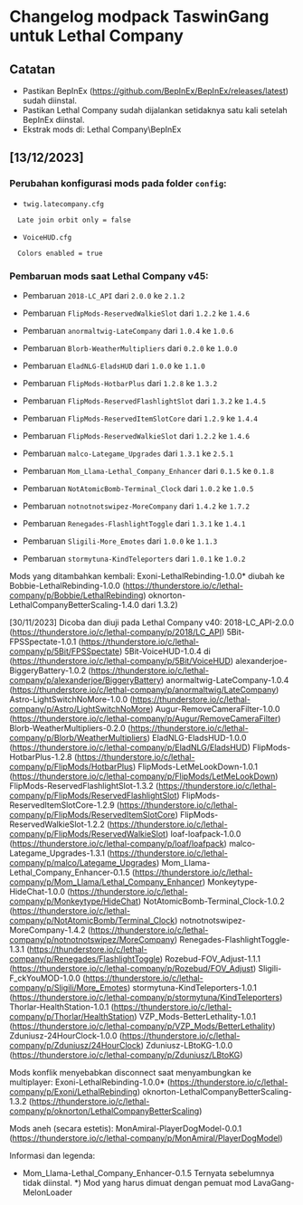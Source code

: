 # Changelog modpack TaswinGang untuk Lethal Company

## Catatan
- Pastikan BepInEx (https://github.com/BepInEx/BepInEx/releases/latest) sudah diinstal.
- Pastikan Lethal Company sudah dijalankan setidaknya satu kali setelah BepInEx diinstal.
- Ekstrak mods di: Lethal Company\BepInEx

## [13/12/2023]
### Perubahan konfigurasi mods pada folder `config`:
- `twig.latecompany.cfg`
```console
  Late join orbit only = false
```
- `VoiceHUD.cfg`
```console
  Colors enabled = true
```

### Pembaruan mods saat Lethal Company v45:

- Pembaruan `2018-LC_API` dari `2.0.0` ke `2.1.2`

- Pembaruan `FlipMods-ReservedWalkieSlot` dari `1.2.2` ke `1.4.6`

- Pembaruan `anormaltwig-LateCompany` dari `1.0.4` ke `1.0.6`

- Pembaruan `Blorb-WeatherMultipliers` dari `0.2.0` ke `1.0.0`

- Pembaruan `EladNLG-EladsHUD` dari `1.0.0` ke  `1.1.0`

- Pembaruan `FlipMods-HotbarPlus` dari `1.2.8` ke `1.3.2`

- Pembaruan `FlipMods-ReservedFlashlightSlot` dari `1.3.2` ke `1.4.5`

- Pembaruan `FlipMods-ReservedItemSlotCore` dari `1.2.9` ke `1.4.4`

- Pembaruan `FlipMods-ReservedWalkieSlot` dari `1.2.2` ke `1.4.6`

- Pembaruan `malco-Lategame_Upgrades` dari `1.3.1` ke `2.5.1`

- Pembaruan `Mom_Llama-Lethal_Company_Enhancer` dari `0.1.5` ke `0.1.8`

- Pembaruan `NotAtomicBomb-Terminal_Clock` dari `1.0.2` ke `1.0.5`

- Pembaruan `notnotnotswipez-MoreCompany` dari `1.4.2` ke `1.7.2`

- Pembaruan `Renegades-FlashlightToggle` dari `1.3.1` ke `1.4.1`

- Pembaruan `Sligili-More_Emotes` dari `1.0.0` ke `1.1.3`

- Pembaruan `stormytuna-KindTeleporters` dari `1.0.1` ke `1.0.2`

	
Mods yang ditambahkan kembali:
Exoni-LethalRebinding-1.0.0* diubah ke Bobbie-LethalRebinding-1.0.0 (https://thunderstore.io/c/lethal-company/p/Bobbie/LethalRebinding)
oknorton-LethalCompanyBetterScaling-1.4.0 dari 1.3.2)


[30/11/2023]
Dicoba dan diuji pada Lethal Company v40:
2018-LC_API-2.0.0 (https://thunderstore.io/c/lethal-company/p/2018/LC_API)
5Bit-FPSSpectate-1.0.1 (https://thunderstore.io/c/lethal-company/p/5Bit/FPSSpectate)
5Bit-VoiceHUD-1.0.4 di (https://thunderstore.io/c/lethal-company/p/5Bit/VoiceHUD)
alexanderjoe-BiggeryBattery-1.0.2 (https://thunderstore.io/c/lethal-company/p/alexanderjoe/BiggeryBattery)
anormaltwig-LateCompany-1.0.4 (https://thunderstore.io/c/lethal-company/p/anormaltwig/LateCompany)
Astro-LightSwitchNoMore-1.0.0 (https://thunderstore.io/c/lethal-company/p/Astro/LightSwitchNoMore)
Augur-RemoveCameraFilter-1.0.0 (https://thunderstore.io/c/lethal-company/p/Augur/RemoveCameraFilter)
Blorb-WeatherMultipliers-0.2.0 (https://thunderstore.io/c/lethal-company/p/Blorb/WeatherMultipliers)
EladNLG-EladsHUD-1.0.0 (https://thunderstore.io/c/lethal-company/p/EladNLG/EladsHUD)
FlipMods-HotbarPlus-1.2.8 (https://thunderstore.io/c/lethal-company/p/FlipMods/HotbarPlus)
FlipMods-LetMeLookDown-1.0.1 (https://thunderstore.io/c/lethal-company/p/FlipMods/LetMeLookDown)
FlipMods-ReservedFlashlightSlot-1.3.2 (https://thunderstore.io/c/lethal-company/p/FlipMods/ReservedFlashlightSlot)
FlipMods-ReservedItemSlotCore-1.2.9 (https://thunderstore.io/c/lethal-company/p/FlipMods/ReservedItemSlotCore)
FlipMods-ReservedWalkieSlot-1.2.2 (https://thunderstore.io/c/lethal-company/p/FlipMods/ReservedWalkieSlot)
loaf-loafpack-1.0.0 (https://thunderstore.io/c/lethal-company/p/loaf/loafpack)
malco-Lategame_Upgrades-1.3.1 (https://thunderstore.io/c/lethal-company/p/malco/Lategame_Upgrades)
Mom_Llama-Lethal_Company_Enhancer-0.1.5 (https://thunderstore.io/c/lethal-company/p/Mom_Llama/Lethal_Company_Enhancer)
Monkeytype-HideChat-1.0.0 (https://thunderstore.io/c/lethal-company/p/Monkeytype/HideChat)
NotAtomicBomb-Terminal_Clock-1.0.2 (https://thunderstore.io/c/lethal-company/p/NotAtomicBomb/Terminal_Clock)
notnotnotswipez-MoreCompany-1.4.2 (https://thunderstore.io/c/lethal-company/p/notnotnotswipez/MoreCompany)
Renegades-FlashlightToggle-1.3.1 (https://thunderstore.io/c/lethal-company/p/Renegades/FlashlightToggle)
Rozebud-FOV_Adjust-1.1.1 (https://thunderstore.io/c/lethal-company/p/Rozebud/FOV_Adjust)
Sligili-F_ckYouMOD-1.0.0 (https://thunderstore.io/c/lethal-company/p/Sligili/More_Emotes)
stormytuna-KindTeleporters-1.0.1 (https://thunderstore.io/c/lethal-company/p/stormytuna/KindTeleporters)
Thorlar-HealthStation-1.0.1 (https://thunderstore.io/c/lethal-company/p/Thorlar/HealthStation)
VZP_Mods-BetterLethality-1.0.1 (https://thunderstore.io/c/lethal-company/p/VZP_Mods/BetterLethality)
Zduniusz-24HourClock-1.0.0 (https://thunderstore.io/c/lethal-company/p/Zduniusz/24HourClock)
Zduniusz-LBtoKG-1.0.0 (https://thunderstore.io/c/lethal-company/p/Zduniusz/LBtoKG)

Mods konflik menyebabkan disconnect saat menyambungkan ke multiplayer:
Exoni-LethalRebinding-1.0.0* (https://thunderstore.io/c/lethal-company/p/Exoni/LethalRebinding)
oknorton-LethalCompanyBetterScaling-1.3.2 (https://thunderstore.io/c/lethal-company/p/oknorton/LethalCompanyBetterScaling)

Mods aneh (secara estetis):
MonAmiral-PlayerDogModel-0.0.1 (https://thunderstore.io/c/lethal-company/p/MonAmiral/PlayerDogModel)

Informasi dan legenda:
- Mom_Llama-Lethal_Company_Enhancer-0.1.5 Ternyata sebelumnya tidak diinstal.
*) Mod yang harus dimuat dengan pemuat mod LavaGang-MelonLoader
